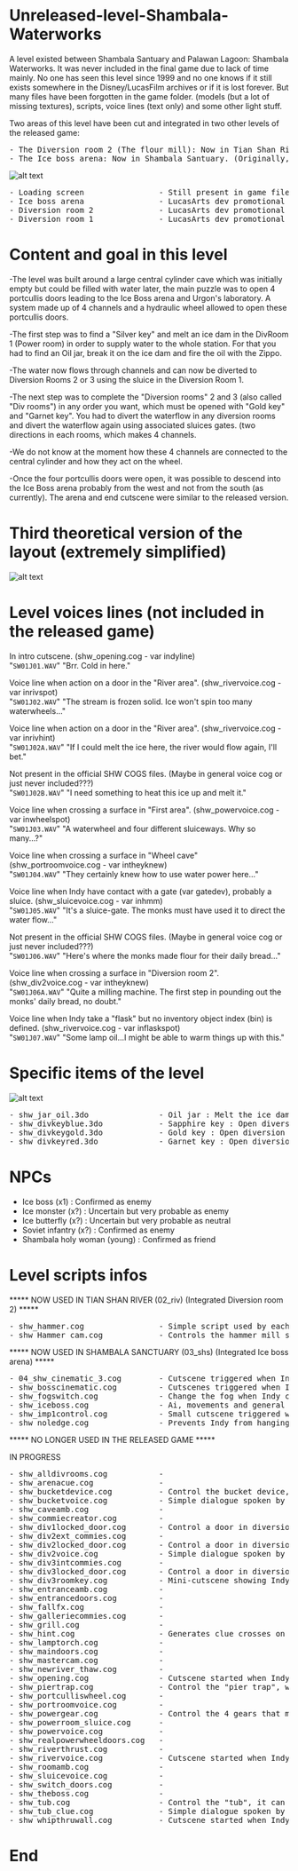 # Unreleased-level-Shambala-Waterworks

A level existed between Shambala Santuary and Palawan Lagoon: Shambala Waterworks. It was never included in the final game due to lack of time mainly. No one has seen this level since 1999 and no one knows if it still exists somewhere in the Disney/LucasFilm archives or if it is lost forever. But many files have been forgotten in the game folder. (models (but a lot of missing textures), scripts, voice lines (text only) and some other light stuff.

Two areas of this level have been cut and integrated in two other levels of the released game:
<pre>
- The Diversion room 2 (The flour mill): Now in Tian Shan River. (The water channel in the room was different (2m wide and 2.5m deep, and swimable) and you can see a walled-up entrance that is no longer used, formerly leading to other parts of the level)
- The Ice boss arena: Now in Shambala Santuary. (Originally, the Shambala Santuary level ended after giving the flower to the old lady).
</pre>
![alt text](https://raw.githubusercontent.com/Jones3D-The-Infernal-Engine/Unreleased-level-Shambala-Waterworks/a0f42e3c93322f6730956c780250681ad63ffc3c/04_shw.jpg?raw=true)
<pre>
- Loading screen                - Still present in game files.
- Ice boss arena                - LucasArts dev promotional public screenshot, era ≤ 1999.
- Diversion room 2              - LucasArts dev promotional public screenshot, era ≤ 1999.
- Diversion room 1              - LucasArts dev promotional public screenshot, era ≤ 1999.
</pre>

# Content and goal in this level

-The level was built around a large central cylinder cave which was initially empty but could be filled with water later, the main puzzle was to open 4 portcullis doors leading to the Ice Boss arena and Urgon's laboratory. A system made up of 4 channels and a hydraulic wheel allowed to open these portcullis doors.

-The first step was to find a "Silver key" and melt an ice dam in the DivRoom 1 (Power room) in order to supply water to the whole station. For that you had to find an Oil jar, break it on the ice dam and fire the oil with the Zippo.

-The water now flows through channels and can now be diverted to Diversion Rooms 2 or 3 using the sluice in the Diversion Room 1.

-The next step was to complete the "Diversion rooms" 2 and 3 (also called "Div rooms") in any order you want, which must be opened with "Gold key" and "Garnet key". You had to divert the waterflow in any diversion rooms and divert the waterflow again using associated sluices gates. (two directions in each rooms, which makes 4 channels.

-We do not know at the moment how these 4 channels are connected to the central cylinder and how they act on the wheel.

-Once the four portcullis doors were open, it was possible to descend into the Ice Boss arena probably from the west and not from the south (as currently). The arena and end cutscene were similar to the released version.

# Third theoretical version of the layout (extremely simplified)

![alt text](https://raw.githubusercontent.com/Jones3D-The-Infernal-Engine/Unreleased-level-Shambala-Waterworks/main/shw_map_v3.jpg?raw=true)

# Level voices lines (not included in the released game)

In intro cutscene. (shw_opening.cog - var indyline)<br/>
"```SW01J01.WAV```" "Brr.  Cold in here."

Voice line when action on a door in the "River area". (shw_rivervoice.cog - var inrivspot)<br/>
"```SW01J02.WAV```" "The stream is frozen solid. Ice won't spin too many waterwheels..."

Voice line when action on a door in the "River area". (shw_rivervoice.cog - var inrivhint)<br/>
"```SW01J02A.WAV```" "If I could melt the ice here, the river would flow again, I'll bet."

Not present in the official SHW COGS files. (Maybe in general voice cog or just never included???)<br/>
"```SW01J02B.WAV```" "I need something to heat this ice up and melt it."

Voice line when crossing a surface in "First area". (shw_powervoice.cog - var inwheelspot)<br/>
"```SW01J03.WAV```" "A waterwheel and four different sluiceways.  Why so many...?"

Voice line when crossing a surface in "Wheel cave" (shw_portroomvoice.cog - var intheyknew)<br/>
"```SW01J04.WAV```" "They certainly knew how to use water power here..."

Voice line when Indy have contact with a gate (var gatedev), probably a sluice. (shw_sluicevoice.cog - var inhmm)<br/>
"```SW01J05.WAV```" "It's a sluice-gate.  The monks must have used it to direct the water flow..."

Not present in the official SHW COGS files. (Maybe in general voice cog or just never included???)<br/>
"```SW01J06.WAV```" "Here's where the monks made flour for their daily bread..."

Voice line when crossing a surface in "Diversion room 2". (shw_div2voice.cog - var intheyknew)<br/>
"```SW01J06A.WAV```" "Quite a milling machine.  The first step in pounding out the monks' daily bread, no doubt."

Voice line when Indy take a "flask" but no inventory object index (bin) is defined. (shw_rivervoice.cog - var inflaskspot)<br/>
"```SW01J07.WAV```" "Some lamp oil...I might be able to warm things up with this."

# Specific items of the level
![alt text](https://raw.githubusercontent.com/Jones3D-The-Infernal-Engine/Unreleased-level-Shambala-Waterworks/740511db93f360b053127e7d61f7d92da7569be8/04_shw_items.jpg?raw=true)
<pre>
- shw_jar_oil.3do               - Oil jar : Melt the ice dam.
- shw_divkeyblue.3do            - Sapphire key : Open diversion room 1.
- shw_divkeygold.3do            - Gold key : Open diversion room 2.
- shw_divkeyred.3do             - Garnet key : Open diversion room 3.
</pre>

# NPCs
- Ice boss (x1) : Confirmed as enemy
- Ice monster (x?) : Uncertain but very probable as enemy
- Ice butterfly (x?) : Uncertain but very probable as neutral
- Soviet infantry (x?) : Confirmed as enemy
- Shambala holy woman (young) : Confirmed as friend

# Level scripts infos

***** NOW USED IN TIAN SHAN RIVER (02_riv) (Integrated Diversion room 2) *****
<pre>
- shw_hammer.cog                - Simple script used by each of the three hammers to control Indy's crush death.
- shw_Hammer_cam.cog            - Controls the hammer mill status in the diversion room 2, once used by monks to produce their flour. In the original level, the machine only worked if Indy directed the flow of water in that room. (Using a sluice system located in a room that no longer exists, probably "the main cave"). If the water is diverted away from the diversion room 2, the machine is stopped and reset to a standard position which prevents Indy from climbing to the upper floors.
</pre>
***** NOW USED IN SHAMBALA SANCTUARY (03_shs) (Integrated Ice boss arena) *****
<pre>
- 04_shw_cinematic_3.cog        - Cutscene triggered when Indy open the door at the end of the level, the holy woman sends him to Palawan.
- shw_bosscinematic.cog         - Cutscenes triggered when Indy entered in the arena showing the ice boss and when killing him.
- shw_fogswitch.cog             - Change the fog when Indy crosses surfaces (4 for artivate and 4 for desactivate).
- shw_iceboss.cog               - Ai, movements and general actions of the ice boss.
- shw_imp1control.cog           - Small cutscene triggered when Indy pick up the Urgon part.
- shw_noledge.cog               - Prevents Indy from hanging onto the ledge before the ground (thing) collapses below him (And then, not to pass his hands through the ground). By default the surface is not "hangable", it becomes "hangable" 1 second after the fall of the ground (Thing).
</pre>
***** NO LONGER USED IN THE RELEASED GAME *****

IN PROGRESS
<pre>
- shw_alldivrooms.cog           -
- shw_arenacue.cog              -
- shw_bucketdevice.cog          - Control the bucket device, where Indy release the the gold key that opens access to diversion room 2.
- shw_bucketvoice.cog           - Simple dialogue spoken by Indy when he comes into contact with the bucket device model "This looks interesting".
- shw_caveamb.cog               -
- shw_commiecreator.cog         -
- shw_div1locked_door.cog       - Control a door in diversion room 1 that opens with a sapphire key.
- shw_div2ext_commies.cog       -
- shw_div2locked_door.cog       - Control a door in diversion room 2 that opens with a gold key.
- shw_div2voice.cog             - Simple dialogue spoken by Indy when he arrive in diversion room 2. "Quite a milling machine.  The first step in pounding out the monks' daily bread, no doubt."
- shw_div3intcommies.cog        -
- shw_div3locked_door.cog       - Control a door in diversion room 3 that opens with a garnet key.
- shw_div3roomkey.cog           - Mini-cutscene showing Indy picking up the garnet key.
- shw_entranceamb.cog           -
- shw_entrancedoors.cog         -
- shw_fallfx.cog                -
- shw_galleriecommies.cog       -
- shw_grill.cog                 -
- shw_hint.cog                  - Generates clue crosses on the game mini-map after certain actions performed by Indy. The code comments left in the file are extremely useful to reconstruct the level and know the order of events.
- shw_lamptorch.cog             -
- shw_maindoors.cog             -
- shw_mastercam.cog             -
- shw_newriver_thaw.cog         -
- shw_opening.cog               - Cutscene started when Indy start the level. Music "mus_shw_intro.wav" is played and the entrance double door is closed behind Indy. He say "Brr.  Cold in here."
- shw_piertrap.cog              - Control the "pier trap", where 3 blocks can fall on Indy, this script doesn't seem finished, probably urgently just before the game is shipped.
- shw_portculliswheel.cog       -
- shw_portroomvoice.cog         -
- shw_powergear.cog             - Control the 4 gears that must be in contact with the water wheel to open each of the 4 portcullis doors.
- shw_powerroom_sluice.cog      -
- shw_powervoice.cog            -
- shw_realpowerwheeldoors.cog   -
- shw_riverthrust.cog           -
- shw_rivervoice.cog            - Cutscene started when Indy open a door and arrives at the "river area".
- shw_roomamb.cog               -
- shw_sluicevoice.cog           -
- shw_switch_doors.cog          -
- shw_theboss.cog               -
- shw_tub.cog                   - Control the "tub", it can explode if Indy shoots it. (the "tub" would never have been used in the original level (?)).
- shw_tub_clue.cog              - Simple dialogue spoken by Indy when he walk on a surface near the "tub" "Hmm.  Something's in there..."
- shw_whipthruwall.cog          - Cutscene started when Indy destroy a cracked wall with his whip. These variables "int dragonplayed=0" or "sound dragon_cue=mus_shw_monkchant2.wav" suggest that Indy enters an area with one or more big dragon heads statues, which is most likely diversion room 3.
</pre>
# End
